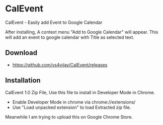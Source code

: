 CalEvent
========

CalEvent - Easily add Event to Google Calendar

After installing, A context menu "Add to Google Calendar" will appear. This will add an event to google calendar with Title as selected text.

## Download
* https://github.com/vs4vijay/CalEvent/releases


## Installation
CalEvent 1.0 Zip File, Use this file to install in Developer Mode in Chrome.

* Enable Developer Mode in chrome via chrome://extensions/
* Use "Load unpacked extension" to load Extracted zip file.

Meanwhile I am trying to upload this on Google Chrome Store.
